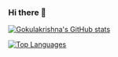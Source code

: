 ### Hi there 👋

<!--
**gokularishna3101999/gokularishna3101999** is a ✨ _special_ ✨ repository because its `README.md` (this file) appears on your GitHub profile.

Here are some ideas to get you started:

- 🔭 I’m currently working on ...
- 🌱 I’m currently learning ...
- 👯 I’m looking to collaborate on ...
- 🤔 I’m looking for help with ...
- 💬 Ask me about ...
- 📫 How to reach me: ...
- 😄 Pronouns: ...
- ⚡ Fun fact: ...
-->

[![Gokulakrishna's GitHub stats](https://github-readme-stats.vercel.app/api?username=gokularishna3101999&show_icons=true)](https://github.com/gokularishna3101999/github-readme-stats)

[![Top Languages](https://github-readme-stats.vercel.app/api/top-langs/?username=gokularishna3101999&layout=compact)](https://github.com/gokularishna3101999/github-readme-stats)

